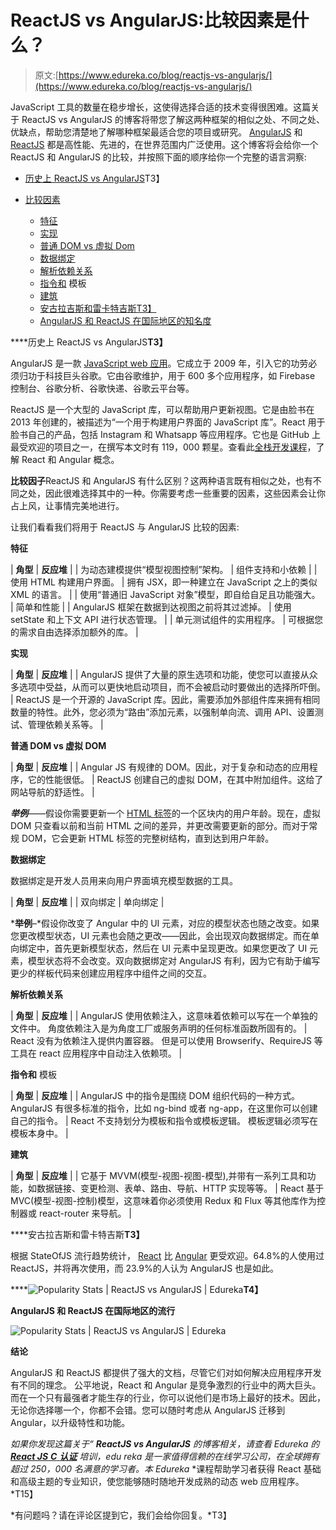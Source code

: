 # ReactJS vs AngularJS:比较因素是什么？

> 原文:[https://www.edureka.co/blog/reactjs-vs-angularjs/](https://www.edureka.co/blog/reactjs-vs-angularjs/)

JavaScript 工具的数量在稳步增长，这使得选择合适的技术变得很困难。这篇关于 ReactJS vs AngularJS 的博客将带您了解这两种框架的相似之处、不同之处、优缺点，帮助您清楚地了解哪种框架最适合您的项目或研究。 [AngularJS](https://www.edureka.co/blog/what-is-angular-a-comprehensive-guide-to-get-started-with-angular/) 和 [ReactJS](https://www.edureka.co/blog/what-is-react/) 都是高性能、先进的，在世界范围内广泛使用。这个博客将会给你一个 ReactJS 和 AngularJS 的比较，并按照下面的顺序给你一个完整的语言洞察:

*   [历史上 ReactJS vs AngularJS](#historyofReactvsAngular)T3】
*   [比较因素](#comparison)

    *   [特征](#features)
    *   [实现](#implementation)
    *   [普通 DOM vs 虚拟 Dom](#regulardomvirtualdom)
    *   [数据绑定](#databinding)
    *   [解析依赖关系](#resolvingdependencies)
    *   [指令和](#DirectivesandTemplating) 模板
    *   [建筑](#Architecture)
    *   [安古拉吉斯和雷卡特吉斯T3】](#popularityofAngularJSandReactJS)
    *   [AngularJS 和 ReactJS 在国际地区的知名度](#International%20Region)

****历史上 ReactJS vs AngularJS**T3】**

AngularJS 是一款 [JavaScript web 应用](https://www.edureka.co/blog/javascript-tutorial/)。它成立于 2009 年，引入它的功劳必须归功于科技巨头谷歌。它由谷歌维护，用于 600 多个应用程序，如 Firebase 控制台、谷歌分析、谷歌快递、谷歌云平台等。

ReactJS 是一个大型的 JavaScript 库，可以帮助用户更新视图。它是由脸书在 2013 年创建的，被描述为“一个用于构建用户界面的 JavaScript 库”。React 用于脸书自己的产品，包括 Instagram 和 Whatsapp 等应用程序。它也是 GitHub 上最受欢迎的项目之一，在撰写本文时有 119，000 颗星。查看此[全栈开发课程](https://www.edureka.co/masters-program/full-stack-developer-training)，了解 React 和 Angular 概念。

****比较因子****ReactJS 和 AngularJS 有什么区别？这两种语言既有相似之处，也有不同之处，因此很难选择其中的一种。你需要考虑一些重要的因素，这些因素会让你占上风，让事情完美地进行。

让我们看看我们将用于 ReactJS 与 AngularJS 比较的因素:

****特征****

| **角型** | **反应堆** |
| 为动态建模提供“模型视图控制”架构。 | 组件支持和小依赖 |
| 使用 HTML 构建用户界面。 | 拥有 JSX，即一种建立在 JavaScript 之上的类似 XML 的语言。 |
| 使用“普通旧 JavaScript 对象”模型，即自给自足且功能强大。 | 简单和性能 |
| AngularJS 框架在数据到达视图之前将其过滤掉。 | 使用 setState 和上下文 API 进行状态管理。 |
| 单元测试组件的实用程序。 | 可根据您的需求自由选择添加额外的库。 |

****实现****

| **角型** | **反应堆** |
| AngularJS 提供了大量的原生选项和功能，使您可以直接从众多选项中受益，从而可以更快地启动项目，而不会被启动时要做出的选择所吓倒。 | ReactJS 是一个开源的 JavaScript 库。因此，需要添加外部组件库来拥有相同数量的特性。此外，您必须为“路由”添加元素，以强制单向流、调用 API、设置测试、管理依赖关系等。 |

****普通 DOM vs 虚拟 DOM****

| **角型** | **反应堆** |
| Angular JS 有规律的 DOM。因此，对于复杂和动态的应用程序，它的性能很低。 | ReactJS 创建自己的虚拟 DOM，在其中附加组件。这给了网站导航的舒适性。 |

***举例***——假设你需要更新一个 [HTML 标签](https://www.edureka.co/blog/what-is-html/)的一个区块内的用户年龄。现在，虚拟 DOM 只查看以前和当前 HTML 之间的差异，并更改需要更新的部分。而对于常规 DOM，它会更新 HTML 标签的完整树结构，直到达到用户年龄。

****数据绑定****

数据绑定是开发人员用来向用户界面填充模型数据的工具。

| **角型** | **反应堆** |
| 双向绑定 | 单向绑定 |

***举例**–*假设你改变了 Angular 中的 UI 元素，对应的模型状态也随之改变。如果您更改模型状态，UI 元素也会随之更改——因此，会出现双向数据绑定。而在单向绑定中，首先更新模型状态，然后在 UI 元素中呈现更改。如果您更改了 UI 元素，模型状态将不会改变。双向数据绑定对 AngularJS 有利，因为它有助于编写更少的样板代码来创建应用程序中组件之间的交互。

****解析依赖关系****

| **角型** | **反应堆** |
| AngularJS 使用依赖注入，这意味着依赖可以写在一个单独的文件中。 角度依赖注入是为角度工厂或服务声明的任何标准函数所固有的。 | React 没有为依赖注入提供内置容器。 但是可以使用 Browserify、RequireJS 等工具在 react 应用程序中自动注入依赖项。 |

****指令和**** 模板

| **角型** | **反应堆** |
| AngularJS 中的指令是围绕 DOM 组织代码的一种方式。 AngularJS 有很多标准的指令，比如 ng-bind 或者 ng-app，在这里你可以创建自己的指令。 | React 不支持划分为模板和指令或模板逻辑。 模板逻辑必须写在模板本身中。 |

****建筑****

| **角型** | **反应堆** |
| 它基于 MVVM(模型-视图-视图-模型),并带有一系列工具和功能，如数据链接、变更检测、表单、路由、导航、HTTP 实现等等。 | React 基于 MVC(模型-视图-控制)模型，这意味着你必须使用 Redux 和 Flux 等其他库作为控制器或 react-router 来导航。 |

****安古拉吉斯和雷卡特吉斯**T3】**

根据 StateOfJS 流行趋势统计， [React](https://www.edureka.co/blog/what-is-react/) 比 [Angular](https://www.edureka.co/blog/angular-tutorial/) 更受欢迎。64.8%的人使用过 ReactJS，并将再次使用，而 23.9%的人认为 AngularJS 也是如此。

****![Popularity Stats | ReactJS vs AngularJS | Edureka](../Images/c7772bf14fccabe829e146255cc4c11f.png)**T4】**

****AngularJS 和 ReactJS 在国际地区的流行****

![Popularity Stats | ReactJS vs AngularJS | Edureka](../Images/83368aa6282715f94a400ff2e7fed20c.png)

****结论****

AngularJS 和 ReactJS 都提供了强大的文档，尽管它们对如何解决应用程序开发有不同的理念。 公平地说，React 和 Angular 是竞争激烈的行业中的两大巨头。而在一个只有最强者才能生存的行业，你可以说他们是市场上最好的技术。因此，无论你选择哪一个，你都不会错。您可以随时考虑从 AngularJS 迁移到 Angular，以升级特性和功能。

*如果你发现这篇关于“ **ReactJS vs AngularJS** 的博客相关，请查看 Edureka 的 [**React JS** **C** **认证**](https://www.edureka.co/reactjs-redux-certification-training) 培训，edu reka 是一家值得信赖的在线学习公司，在全球拥有超过 250，000 名满意的学习者。本 Edureka* *课程帮助学习者获得 React 基础和高级主题的专业知识，使您能够随时随地开发成熟的动态 web 应用程序。*T15】

*有问题吗？请在评论区提到它，我们会给你回复。*T3】